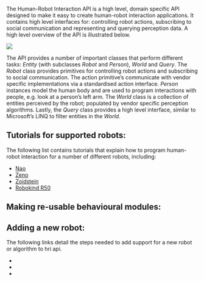 The Human-Robot Interaction API is a high level, domain specific API designed to make it easy to create human-robot interaction applications. It contains high level interfaces for: controlling robot actions, subscribing to social communication and representing and querying perception data. A high level overview of the API is illustrated below.

![](https://rawgit.com/uoa-robotics/hri/master/hri/documentation/api_overview.svg)

The API provides a number of important classes that perform different tasks: _Entity_ (with subclasses _Robot_ and _Person_), _World_ and _Query_. The _Robot_ class provides primitives for controlling robot actions and subscribing to social communication. The action primitive’s communicate with vendor specific implementations via a standardised action interface. _Person_ instances model the human body and are used to program interactions with people, e.g. look at a person’s left arm. The _World_ class is a collection of entities perceived by the robot; populated by vendor specific perception algorithms. Lastly, the _Query_ class provides a high level interface, similar to Microsoft’s LINQ to filter entities in the _World_. 

## Tutorials for supported robots:
The following list contains tutorials that explain how to program human-robot interaction for a number of different robots, including: 

* [Nao](https://github.com/uoa-robotics/nao_hri/wiki)
* [Zeno]()
* [Zoidstein]()
* [Robokind R50]()

## Making re-usable behavioural modules:

## Adding a new robot:
The following links detail the steps needed to add support for a new robot or algorithm to hri api.

*  
*
*
